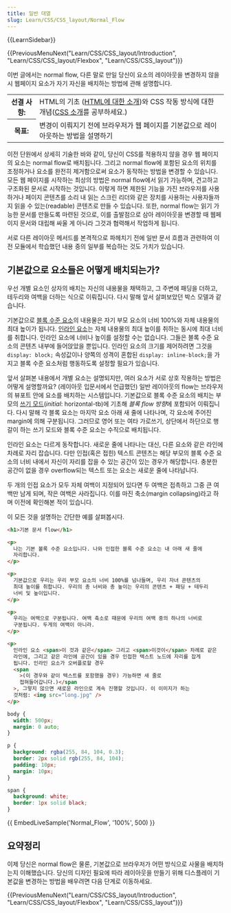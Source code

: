 ```yaml
---
title: 일반 대열
slug: Learn/CSS/CSS_layout/Normal_Flow
---
```


{{LearnSidebar}}

{{PreviousMenuNext("Learn/CSS/CSS_layout/Introduction", "Learn/CSS/CSS_layout/Flexbox", "Learn/CSS/CSS_layout")}}

이번 글에서는 normal flow, 다른 말로 만일 당신이 요소의 레이아웃을 변경하지 않을 시 웹페이지 요소가 자기 자신을 배치하는 방법에 관해 설명합니다.

<table class="learn-box standard-table">
  <tbody>
    <tr>
      <th scope="row">선결 사항:</th>
      <td>
        HTML의 기초 (<a href="/ko/docs/Learn/HTML/Introduction_to_HTML"
          >HTML에 대한 소개</a
        >)와 CSS 작동 방식에 대한 개념(<a
          href="/ko/docs/Learn/CSS/Introduction_to_CSS"
          >CSS 소개</a
        >를 공부하세요.)
      </td>
    </tr>
    <tr>
      <th scope="row">목표:</th>
      <td>
        변경이 이뤄지기 전에 브라우저가 웹 페이지를 기본값으로 레이아웃하는
        방법을 설명하기
      </td>
    </tr>
  </tbody>
</table>

이전 단원에서 상세히 기술한 바와 같이, 당신이 CSS를 적용하지 않을 경우 웹 페이지의 요소는 normal flow로 배치됩니다. 그리고 normal flow에 포함된 요소의 위치를 조정하거나 요소를 완전히 제거함으로써 요소가 동작하는 방법을 변경할 수 있습니다. 모든 웹 페이지를 시작하는 최상의 방법은 normal flow에서 읽기 가능하며, 견고하고 구조화된 문서로 시작하는 것입니다. 이렇게 하면 제한된 기능을 가진 브라우저를 사용하거나 페이지 콘텐츠를 소리 내 읽는 스크린 리더와 같은 장치를 사용하는 사용자들까지 읽을 수 있는(readable) 콘텐츠로 만들 수 있습니다. 또한, normal flow는 읽기 가능한 문서를 만들도록 마련된 것으로, 이를 출발점으로 삼아 레이아웃을 변경할 때 웹페이지 문서와 대립해 싸울 게 아니라 그것과 협력해서 작업하게 됩니다.

서로 다른 레이아웃 메서드를 본격적으로 파헤치기 전에 일반 문서 흐름과 관련하여 이전 모듈에서 학습했던 내용 중의 일부를 복습하는 것도 가치가 있습니다.

## 기본값으로 요소들은 어떻게 배치되는가?

우선 개별 요소인 상자의 배치는 자신의 내용물을 채택하고, 그 주변에 패딩을 더하고, 테두리와 여백을 더하는 식으로 이뤄집니다. 다시 말해 앞서 살펴보았던 박스 모델과 같습니다.

기본값으로 [블록 수준 요소](/ko/docs/Web/HTML/Block-level_elements)의 내용물은 자기 부모 요소의 너비 100%와 자체 내용물의 최대 높이가 됩니다. [인라인 요소](/ko/docs/Web/HTML/Inline_elements)는 자체 내용물의 최대 높이를 취하는 동시에 최대 너비를 취합니다. 인라인 요소에 너비나 높이를 설정할 수는 없습니다. 그들은 블록 수준 요소의 콘텐츠 내부에 들어앉았을 뿐입니다. 인라인 요소의 크기를 제어하려면 그것을 `display: block;` 속성값이나 양쪽의 성격이 혼합된 `display: inline-block;`을 가지고 블록 수준 요소처럼 행동하도록 설정할 필요가 있습니다.

앞서 살펴본 내용에서 개별 요소는 설명되지만, 여러 요소가 서로 상호 작용하는 방법은 어떻게 설명할까요? (레이아웃 입문서에서 언급했던) 일반 레이아웃의 flow는 브라우저의 뷰포트 안에 요소를 배치하는 시스템입니다. 기본값으로 블록 수준 요소의 배치는 부모의 [쓰기 모드](/ko/docs/Web/CSS/writing-mode)(_initial_: horizontal-tb)에 기초해 *블록 flow 방향*에 포함되어 이뤄집니다. 다시 말해 각 블록 요소는 마지막 요소 아래 새 줄에 나타나며, 각 요소에 주어진 margin에 의해 구분됩니다. 그러므로 영어 또는 여타 가로쓰기, 상단에서 하단으로 행갈이 하는 쓰기 모드와 블록 수준 요소는 수직으로 배치됩니다.

인라인 요소는 다르게 동작합니다. 새로운 줄에 나타나는 대신, 다른 요소와 같은 라인에 차례로 자리 잡습니다. 다만 인접(혹은 접힌) 텍스트 콘텐츠는 해당 부모의 블록 수준 요소의 너비 내에서 자신이 자리를 잡을 수 있는 공간이 있는 경우가 해당합니다. 충분한 공간이 없을 경우 overflow되는 텍스트 또는 요소는 새로운 줄에 나타납니다.

두 개의 인접 요소가 모두 자체 여백이 지정되어 있다면 두 여백은 접촉하고 그중 큰 여백만 남게 되며, 작은 여백은 사라집니다. 이를 마진 축소(margin collapsing)라고 하며 이전에 확인해본 적이 있습니다.

이 모든 것을 설명하는 간단한 예를 살펴봅시다.

```html
<h1>기본 문서 flow</h1>

<p>
  나는 기본 볼록 수준 요소입니다. 나와 인접한 블록 수준 요소는 내 아래 새 줄에
  자리합니다.
</p>

<p>
  기본값으로 우리는 우리 부모 요소의 너비 100%를 넘나들며, 우리 자녀 콘텐츠의
  최대 높이를 취합니다. 우리의 총 너비와 총 높이는 우리의 콘텐츠 + 패딩 + 테두리
  너비 및 높이입니다.
</p>

<p>
  우리는 여백으로 구분됩니다. 여백 축소로 때문에 우리의 여백 중의 하나의 너비로
  구분됩니다. 두게의 여백이 아니라.
</p>

<p>
  인라인 요소 <span>이 것과 같은</span> 그리고 <span>이것이</span> 차례로 같은
  라인에, 그리고 같은 라인에 공간이 있을 경우 인접한 텍스트 노드에 자리를 잡게
  됩니다. 인라인 요소가 오버플로할 경우
  <span
    >(이 경우와 같이 텍스트를 포함했을 경우) 가능하면 새 줄로
    접혀들어갑니다.)</span
  >, 그렇지 않으면 새로운 라인으로 계속 진행할 것입니다. 이 이미지가 하는
  것처럼: <img src="long.jpg" />
</p>
```

```css
body {
  width: 500px;
  margin: 0 auto;
}

p {
  background: rgba(255, 84, 104, 0.3);
  border: 2px solid rgb(255, 84, 104);
  padding: 10px;
  margin: 10px;
}

span {
  background: white;
  border: 1px solid black;
}
```

{{ EmbedLiveSample('Normal_Flow', '100%', 500) }}

## 요약정리

이제 당신은 normal flow은 물론, 기본값으로 브라우저가 어떤 방식으로 사물을 배치하는지 이해했습니다. 당신의 디자인 필요에 따라 레이아웃을 만들기 위해 디스플레이 기본값을 변경하는 방법을 배우려면 다음 단계로 이동하세요.

{{PreviousMenuNext("Learn/CSS/CSS_layout/Introduction", "Learn/CSS/CSS_layout/Flexbox", "Learn/CSS/CSS_layout")}}
